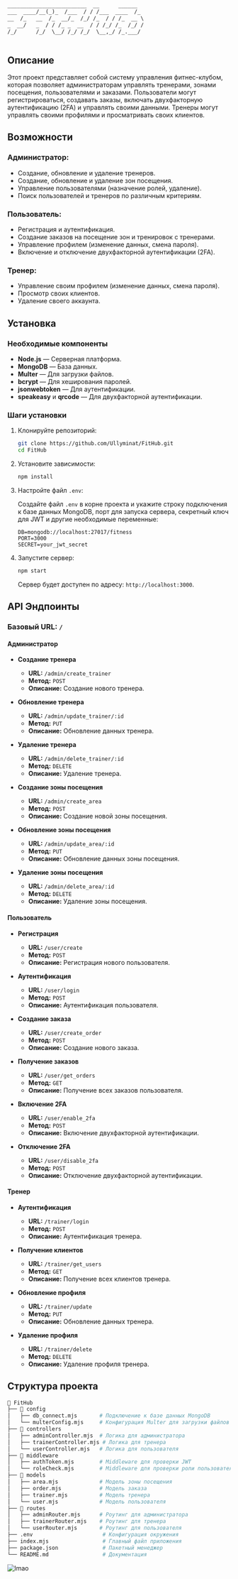```markdown

_________________________  __      ______  
___  ____/__(_)_  /___  / / /___  ____  /_ 
__  /_   __  /_  __/_  /_/ /_  / / /_  __ \
_  __/   _  / / /_ _  __  / / /_/ /_  /_/ /
/_/      /_/  \__/ /_/ /_/  \__,_/ /_.___/ 
                                           
```

## Описание

Этот проект представляет собой систему управления фитнес-клубом, которая позволяет администраторам управлять тренерами, зонами посещения, пользователями и заказами. Пользователи могут регистрироваться, создавать заказы, включать двухфакторную аутентификацию (2FA) и управлять своими данными. Тренеры могут управлять своими профилями и просматривать своих клиентов.

## Возможности

### Администратор:
- Создание, обновление и удаление тренеров.
- Создание, обновление и удаление зон посещения.
- Управление пользователями (назначение ролей, удаление).
- Поиск пользователей и тренеров по различным критериям.

### Пользователь:
- Регистрация и аутентификация.
- Создание заказов на посещение зон и тренировок с тренерами.
- Управление профилем (изменение данных, смена пароля).
- Включение и отключение двухфакторной аутентификации (2FA).

### Тренер:
- Управление своим профилем (изменение данных, смена пароля).
- Просмотр своих клиентов.
- Удаление своего аккаунта.

## Установка

### Необходимые компоненты
- **Node.js** — Серверная платформа.
- **MongoDB** — База данных.
- **Multer** — Для загрузки файлов.
- **bcrypt** — Для хеширования паролей.
- **jsonwebtoken** — Для аутентификации.
- **speakeasy** и **qrcode** — Для двухфакторной аутентификации.

### Шаги установки

1. Клонируйте репозиторий:

    ```bash
    git clone https://github.com/Ullyminat/FitHub.git
    cd FitHub
    ```

2. Установите зависимости:

    ```bash
    npm install
    ```

3. Настройте файл `.env`:

    Создайте файл `.env` в корне проекта и укажите строку подключения к базе данных MongoDB, порт для запуска сервера, секретный ключ для JWT и другие необходимые переменные:

    ```env
    DB=mongodb://localhost:27017/fitness
    PORT=3000
    SECRET=your_jwt_secret
    ```

4. Запустите сервер:

    ```bash
    npm start
    ```

    Сервер будет доступен по адресу: `http://localhost:3000`.

## API Эндпоинты

### Базовый URL: `/`

#### Администратор

- **Создание тренера**
  - **URL:** `/admin/create_trainer`
  - **Метод:** `POST`
  - **Описание:** Создание нового тренера.

- **Обновление тренера**
  - **URL:** `/admin/update_trainer/:id`
  - **Метод:** `PUT`
  - **Описание:** Обновление данных тренера.

- **Удаление тренера**
  - **URL:** `/admin/delete_trainer/:id`
  - **Метод:** `DELETE`
  - **Описание:** Удаление тренера.

- **Создание зоны посещения**
  - **URL:** `/admin/create_area`
  - **Метод:** `POST`
  - **Описание:** Создание новой зоны посещения.

- **Обновление зоны посещения**
  - **URL:** `/admin/update_area/:id`
  - **Метод:** `PUT`
  - **Описание:** Обновление данных зоны посещения.

- **Удаление зоны посещения**
  - **URL:** `/admin/delete_area/:id`
  - **Метод:** `DELETE`
  - **Описание:** Удаление зоны посещения.

#### Пользователь

- **Регистрация**
  - **URL:** `/user/create`
  - **Метод:** `POST`
  - **Описание:** Регистрация нового пользователя.

- **Аутентификация**
  - **URL:** `/user/login`
  - **Метод:** `POST`
  - **Описание:** Аутентификация пользователя.

- **Создание заказа**
  - **URL:** `/user/create_order`
  - **Метод:** `POST`
  - **Описание:** Создание нового заказа.

- **Получение заказов**
  - **URL:** `/user/get_orders`
  - **Метод:** `GET`
  - **Описание:** Получение всех заказов пользователя.

- **Включение 2FA**
  - **URL:** `/user/enable_2fa`
  - **Метод:** `POST`
  - **Описание:** Включение двухфакторной аутентификации.

- **Отключение 2FA**
  - **URL:** `/user/disable_2fa`
  - **Метод:** `POST`
  - **Описание:** Отключение двухфакторной аутентификации.

#### Тренер

- **Аутентификация**
  - **URL:** `/trainer/login`
  - **Метод:** `POST`
  - **Описание:** Аутентификация тренера.

- **Получение клиентов**
  - **URL:** `/trainer/get_users`
  - **Метод:** `GET`
  - **Описание:** Получение всех клиентов тренера.

- **Обновление профиля**
  - **URL:** `/trainer/update`
  - **Метод:** `PUT`
  - **Описание:** Обновление данных тренера.

- **Удаление профиля**
  - **URL:** `/trainer/delete`
  - **Метод:** `DELETE`
  - **Описание:** Удаление профиля тренера.

## Структура проекта

```bash
📂 FitHub
├── 📂 config
│   ├── db_connect.mjs       # Подключение к базе данных MongoDB
│   └── multerConfig.mjs     # Конфигурация Multer для загрузки файлов
├── 📂 controllers
│   ├── adminController.mjs  # Логика для администратора
│   ├── trainerController.mjs # Логика для тренера
│   └── userController.mjs   # Логика для пользователя
├── 📂 middleware
│   ├── authToken.mjs        # Middleware для проверки JWT
│   └── roleCheck.mjs        # Middleware для проверки роли пользователя
├── 📂 models
│   ├── area.mjs             # Модель зоны посещения
│   ├── order.mjs            # Модель заказа
│   ├── trainer.mjs          # Модель тренера
│   └── user.mjs             # Модель пользователя
├── 📂 routes
│   ├── adminRouter.mjs      # Роутинг для администратора
│   ├── trainerRouter.mjs    # Роутинг для тренера
│   └── userRouter.mjs       # Роутинг для пользователя
├── .env                      # Конфигурация окружения
├── index.mjs                 # Главный файл приложения
├── package.json              # Пакетный менеджер
└── README.md                 # Документация
```

![lmao](/media/test.gif)
